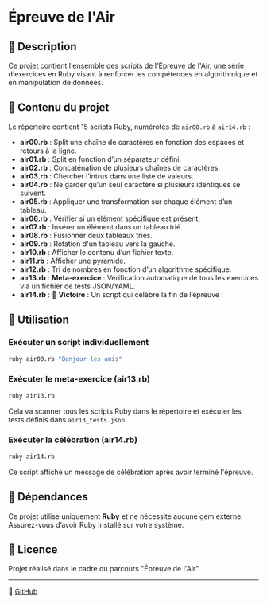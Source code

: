 # Épreuve de l'Air

## 📌 Description
Ce projet contient l'ensemble des scripts de l'Épreuve de l'Air, une série d'exercices en Ruby visant à renforcer les compétences en algorithmique et en manipulation de données.

## 📂 Contenu du projet
Le répertoire contient 15 scripts Ruby, numérotés de `air00.rb` à `air14.rb` :

- **air00.rb** : Split une chaîne de caractères en fonction des espaces et retours à la ligne.
- **air01.rb** : Split en fonction d’un séparateur défini.
- **air02.rb** : Concaténation de plusieurs chaînes de caractères.
- **air03.rb** : Chercher l’intrus dans une liste de valeurs.
- **air04.rb** : Ne garder qu’un seul caractère si plusieurs identiques se suivent.
- **air05.rb** : Appliquer une transformation sur chaque élément d’un tableau.
- **air06.rb** : Vérifier si un élément spécifique est présent.
- **air07.rb** : Insérer un élément dans un tableau trié.
- **air08.rb** : Fusionner deux tableaux triés.
- **air09.rb** : Rotation d'un tableau vers la gauche.
- **air10.rb** : Afficher le contenu d’un fichier texte.
- **air11.rb** : Afficher une pyramide.
- **air12.rb** : Tri de nombres en fonction d’un algorithme spécifique.
- **air13.rb** : **Meta-exercice** : Vérification automatique de tous les exercices via un fichier de tests JSON/YAML.
- **air14.rb** : 🎉 **Victoire** : Un script qui célèbre la fin de l’épreuve !

## 🚀 Utilisation

### Exécuter un script individuellement
```sh
ruby air00.rb "Bonjour les amis"
```

### Exécuter le meta-exercice (air13.rb)
```sh
ruby air13.rb
```

Cela va scanner tous les scripts Ruby dans le répertoire et exécuter les tests définis dans `air13_tests.json`.

### Exécuter la célébration (air14.rb)
```sh
ruby air14.rb
```

Ce script affiche un message de célébration après avoir terminé l'épreuve.

## 📝 Dépendances
Ce projet utilise uniquement **Ruby** et ne nécessite aucune gem externe. Assurez-vous d’avoir Ruby installé sur votre système.

## 📜 Licence
Projet réalisé dans le cadre du parcours "Épreuve de l'Air".

---

🔗 [GitHub](https://github.com/alatheaferrand/ca-epreuve-air)
